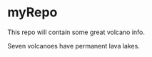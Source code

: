 # myRepo
This repo will contain some great volcano info. 

Seven volcanoes have permanent lava lakes. 

